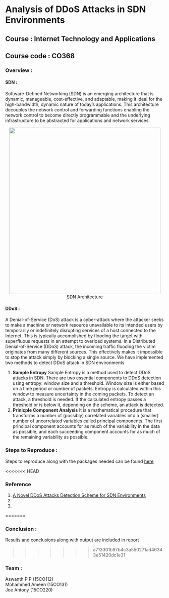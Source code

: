 # Analysis of DDoS Attacks in SDN Environments

## Course : Internet Technology and Applications 
## Course code : CO368

### Overview :
#### SDN :
Software-Defined Networking (SDN) is an emerging architecture that is dynamic, manageable, cost-effective, and adaptable, making it ideal for the high-bandwidth, dynamic nature of today’s applications. This architecture decouples the network control and forwarding functions enabling the network control to become directly programmable and the underlying infrastructure to be abstracted for applications and network services.<br>

<p align="center">
  <img width="480" height="526" src="https://qmonnet.github.io/whirl-offload/img/misc/sdn.svg"><br>
  <a align="center"> SDN Architecture </a>
</p>

#### DDoS :
A Denial-of-Service (DoS) attack is a cyber-attack where the attacker seeks to make a machine or network resource unavailable to its intended users by temporarily or indefinitely disrupting services of a host connected to the Internet. This is typically accomplished by flooding the target with superfluous requests in an attempt to overload systems.
In a Distributed Denial-of-Service (DDoS) attack, the incoming traffic flooding the victim originates from many different sources. This effectively makes it impossible to stop the attack simply by blocking a single source.
We have implemented two methods to detect DDoS attack in SDN environments
1. <b>Sample Entropy</b>
Sample Entropy is a method used to detect DDoS attacks in SDN. There are two essential 
components to DDoS detection using entropy: window size and a threshold. 
Window size is either based on a time period or number of packets. Entropy is calculated within 
this window to measure uncertainty in the coming packets. To detect an attack, a threshold is 
needed. If the calculated entropy passes a threshold or is below it, depending on the scheme, an 
attack is detected. 
2. <b>Prinicple Component Analysis</b> 
It is a mathematical procedure that transforms a number of 
(possibly) correlated variables into a (smaller) number of uncorrelated variables called principal 
components. The first principal component accounts for as much of the variability in the data as 
possible, and each succeeding component accounts for as much of the remaining variability as 
possible. 

### Steps to Reproduce :

Steps to reproduce along with the packages needed can be found [here](https://github.com/aswanthpp/Analysis-of-DDoS-Attacks-in-SDN-Environments/wiki/Steps-To-Reproduce) 

<<<<<<< HEAD
### Reference 

1. [A Novel DDoS Attacks Detection Scheme for SDN Environments](https://github.com/aswanthpp/Analysis-of-DDoS-Attacks-in-SDN-Environments/blob/master/reference/Base%20Paper.pdf)
2. 
3. 
 
=======
### Conclusion :

Results and conclusions along with output are included in [report](https://github.com/aswanthpp/Analysis-of-DDoS-Attacks-in-SDN-Environments/tree/master/reports) 


>>>>>>> a713301b97b4c3a550271ad46343e51420dc1e31
### Team : 
Aswanth P P (15CO112) <br>
Mohammed Ameen (15CO131) <br>
Joe Antony (15CO220) <br>

